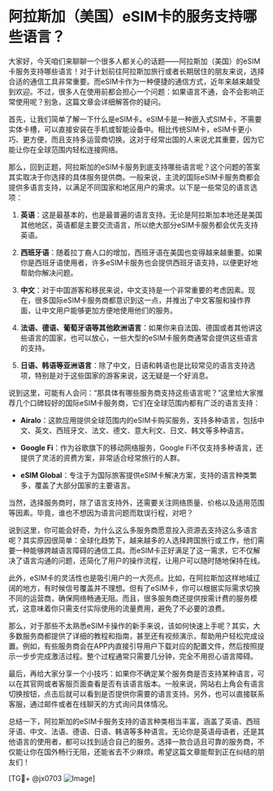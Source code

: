 # 阿拉斯加（美国）eSIM卡的服务支持哪些语言？

大家好，今天咱们来聊聊一个很多人都关心的话题——阿拉斯加（美国）的eSIM卡服务支持哪些语言！对于计划前往阿拉斯加旅行或者长期居住的朋友来说，选择合适的通信工具非常重要。而eSIM卡作为一种便捷的通信方式，近年来越来越受到欢迎。不过，很多人在使用前都会担心一个问题：如果语言不通，会不会影响正常使用呢？别急，这篇文章会详细解答你的疑问。

首先，让我们简单了解一下什么是eSIM卡。eSIM卡是一种嵌入式SIM卡，不需要实体卡槽，可以直接安装在手机或智能设备中。相比传统SIM卡，eSIM卡更小巧、更方便，而且支持多运营商切换。这对于经常出国的人来说尤其重要，因为它能让你在全球范围内轻松连接网络。

那么，回到正题，阿拉斯加的eSIM卡服务到底支持哪些语言呢？这个问题的答案其实取决于你选择的具体服务提供商。一般来说，主流的国际eSIM卡服务商都会提供多语言支持，以满足不同国家和地区用户的需求。以下是一些常见的语言选项：

1. **英语**：这是最基本的，也是最普遍的语言支持。无论是阿拉斯加本地还是美国其他地区，英语都是主要交流语言，所以绝大部分eSIM卡服务都会优先支持英语。

2. **西班牙语**：随着拉丁裔人口的增加，西班牙语在美国也变得越来越重要。如果你是西班牙语使用者，许多eSIM卡服务也会提供西班牙语支持，以便更好地帮助你解决问题。

3. **中文**：对于中国游客和移民来说，中文支持是一个非常重要的考虑因素。现在，很多国际eSIM卡服务商都意识到这一点，并推出了中文客服和操作界面，让中文用户能够更加方便地使用他们的服务。

4. **法语、德语、葡萄牙语等其他欧洲语言**：如果你来自法国、德国或者其他讲这些语言的国家，也可以放心，一些大型的eSIM卡服务商通常会提供这些语言的支持。

5. **日语、韩语等亚洲语言**：除了中文，日语和韩语也是比较常见的语言支持选项，特别是对于这些国家的游客来说，这无疑是一个好消息。

说到这里，可能有人会问：“那具体有哪些服务商支持这些语言呢？”这里给大家推荐几个口碑较好的国际eSIM卡服务商，它们在全球范围内都有广泛的语言支持：

- **Airalo**：这款应用提供全球范围内的eSIM卡购买服务，支持多种语言，包括中文、英文、西班牙文、法文、德文、意大利文、日文、韩文等多种语言。
  
- **Google Fi**：作为谷歌旗下的移动网络服务，Google Fi不仅支持多种语言，还提供了灵活的资费方案，非常适合经常旅行的人群。

- **eSIM Global**：专注于为国际旅客提供eSIM卡解决方案，支持的语言种类繁多，覆盖了大部分国家的主要语言。

当然，选择服务商时，除了语言支持外，还需要关注网络质量、价格以及适用范围等因素。毕竟，谁也不想因为语言问题而耽误行程，对吧？

说到这里，你可能会好奇，为什么这么多服务商愿意投入资源去支持这么多语言呢？其实原因很简单：全球化趋势下，越来越多的人选择跨国旅行或工作，他们需要一种能够跨越语言障碍的通信工具。而eSIM卡正好满足了这一需求，它不仅解决了语言沟通的问题，还简化了用户的操作流程，让用户可以随时随地保持在线。

此外，eSIM卡的灵活性也是吸引用户的一大亮点。比如，在阿拉斯加这样地域辽阔的地方，有时候信号覆盖并不理想。但有了eSIM卡，你可以根据实际需求切换不同的运营商，确保网络畅通无阻。而且，很多服务商还提供按需计费的服务模式，这意味着你只需支付实际使用的流量费用，避免了不必要的浪费。

那么，对于那些不太熟悉eSIM卡操作的新手来说，该如何快速上手呢？其实，大多数服务商都提供了详细的教程和指南，甚至还有视频演示，帮助用户轻松完成设置。例如，有些服务商会在APP内直接引导用户下载对应的配置文件，然后按照提示一步步完成激活过程。整个过程通常只需要几分钟，完全不用担心语言障碍。

最后，再给大家分享一个小技巧：如果你不确定某个服务商是否支持某种语言，可以在其官网或者客服页面查看是否有该语言版本。一般来说，网站右上角会有语言切换按钮，点击后就可以看到是否提供你需要的语言支持。另外，也可以直接联系客服，通过邮件或者在线聊天的方式询问具体情况。

总结一下，阿拉斯加的eSIM卡服务支持的语言种类相当丰富，涵盖了英语、西班牙语、中文、法语、德语、日语、韩语等多种语言。无论你是英语母语者，还是其他语言的使用者，都可以找到适合自己的服务。选择一款合适且可靠的服务商，不仅能让你在国外畅行无阻，还能省去不少麻烦。希望这篇文章能帮到正在纠结的朋友们！

[TG💪+ @jx0703 ![Image](https://github.com/user-attachments/assets/dbca1d08-cadb-493c-b0ec-ad6f7a83f270)]